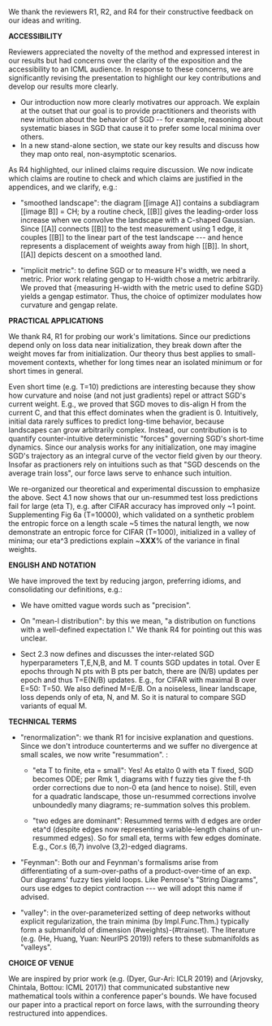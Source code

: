 We thank the reviewers R1, R2, and R4 for their constructive feedback on our
ideas and writing.  

**ACCESSIBILITY**

Reviewers appreciated the novelty of the method and expressed interest in our
results but had concerns over the clarity of the exposition and the
accessibility to an ICML audience.  In response to these concerns, we are
significantly revising the presentation to highlight our key contributions and
develop our results more clearly.

* Our introduction now more clearly motivatres our approach.  We explain at the
  outset that our goal is to provide practitioners and theorists with new
  intuition about the behavior of SGD -- for example, reasoning about systematic
  biases in SGD that cause it to prefer some local minima over others.  
* In a new stand-alone section, we state our key results and discuss how they
  map onto real, non-asymptotic scenarios.

As R4 highlighted, our inlined claims require discussion.  We now indicate
which claims are routine to check and which claims are justified in the
appendices, and we clarify, e.g.:

* "smoothed landscape": the diagram [[image A]] contains a subdiagram [[image
  B]] = CH; by a routine check, [[B]] gives the leading-order loss increase
  when we convolve the landscape with a C-shaped Gaussian.  Since [[A]]
  connects [[B]] to the test measurement using 1 edge, it couples [[B]] to the
  linear part of the test landscape --- and hence represents a displacement of
  weights away from high [[B]].  In short, [[A]] depicts descent on a smoothed
  land.

* "implicit metric": to define SGD or to measure H's width, we need a metric.
  Prior work relating gengap to H-width chose a metric arbitrarily.  We proved
  that {measuring H-width with the metric used to define SGD} yields a gengap
  estimator.  Thus, the choice of optimizer modulates how curvature and gengap
  relate.

**PRACTICAL APPLICATIONS**

We thank R4, R1 for probing our work's limitations.  Since our predictions
depend only on loss data near initialization, they break down after the weight
moves far from initialization.  Our theory thus best applies to small-movement
contexts, whether for long times near an isolated minimum or for short times in
general.

Even short time (e.g. T=10) predictions are interesting because they show how
curvature and noise (and not just gradients) repel or attract SGD's current
weight.  E.g., we proved that SGD moves to dis-align H from the current C, and
that this effect dominates when the gradient is 0.  Intuitively, initial data
rarely suffices to predict long-time behavior, because landscapes can grow
arbitrarily complex.  Instead, our contribution is to quantify
counter-intuitive deterministic "forces" governing SGD's short-time dynamics.
Since our analysis works for any initialization, one may imagine SGD's
trajectory as an integral curve of the vector field given by our theory.
Insofar as practioners rely on intuitions such as that "SGD descends on the
average train loss", our force laws serve to enhance such intuition.

We re-organized our theoretical and experimental discussion to emphasize the
above.  Sect 4.1 now shows that our un-resummed test loss predictions fail for
large (eta T), e.g. after CIFAR accuracy has improved only ~1 point.
Supplementing Fig 6a (T=10000), which validated on a synthetic problem the
entropic force on a length scale ~5 times the natural length, we now
demonstrate an entropic force for CIFAR (T=1000), initialized in a valley of
minima; our eta^3 predictions explain ~**XXX**% of the variance in final
weights.

**ENGLISH AND NOTATION**

We have improved the text by reducing jargon, preferring idioms, and
consolidating our definitions, e.g.:

* We have omitted vague words such as "precision".

* On "mean-l distribution": by this we mean, "a distribution on functions with
  a well-defined expectation l."  We thank R4 for pointing out this was
  unclear.

* Sect 2.3 now defines and discusses the inter-related SGD hyperparameters
  T,E,N,B, and M.  T counts SGD updates in total.  Over E epochs through N pts
  with B pts per batch, there are (N/B) updates per epoch and thus T=E(N/B)
  updates.  E.g., for CIFAR with maximal B over E=50: T=50.
  We also defined M=E/B.  On a noiseless, linear landscape, loss depends only
  of eta, N, and M.  So it is natural to compare SGD variants of equal M. 

**TECHNICAL TERMS**

* "renormalization": we thank R1 for incisive explanation and questions.  Since
  we don't introduce counterterms and we suffer no divergence at small scales,
  we now write "resummation". :

    * "eta T to finite, eta = small": Yes!  As eta\to 0 with eta T fixed, SGD
      becomes ODE; per Rmk 1, diagrams with f fuzzy ties give the f-th order
      corrections due to non-0 eta (and hence to noise).  Still, even for a
      quadratic landscape, those un-resummed corrections involve unboundedly
      many diagrams; re-summation solves this problem.

    * "two edges are dominant": Resummed terms with d edges are order eta^d
      (despite edges now representing variable-length chains of un-resummed
      edges).  So for small eta, terms with few edges dominate.  E.g., Cor.s
      (6,7) involve (3,2)-edged diagrams.  

* "Feynman": Both our and Feynman's formalisms arise from differentiating of
  a sum-over-paths of a product-over-time of an exp.  Our diagrams' fuzzy ties
  yield loops.  Like Penrose's "String Diagrams", ours use edges to depict
  contraction --- we will adopt this name if advised.

* "valley": in the over-parameterized setting of deep networks without
  explicit regularization, the train minima (by Impl.Func.Thm.) typically form
  a submanifold of dimension (#weights)-(#trainset).  The literature (e.g. (He,
  Huang, Yuan: NeurIPS 2019)) refers to these submanifolds as "valleys".

**CHOICE OF VENUE** 

We are inspired by prior work (e.g. (Dyer, Gur-Ari: ICLR 2019) and (Arjovsky,
Chintala, Bottou: ICML 2017)) that communicated substantive new mathematical
tools within a conference paper's bounds.  We have focused our paper into a
practical report on force laws, with the surrounding theory restructured into
appendices. 
